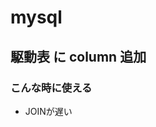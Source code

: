 # mysql

## 駆動表 に column 追加
### こんな時に使える
- JOINが遅い




<!--stackedit_data:
eyJoaXN0b3J5IjpbLTExMDUxMzIxNjBdfQ==
-->